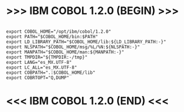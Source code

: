# >>> IBM COBOL 1.2.0 (BEGIN) >>>
```

export COBOL_HOME="/opt/ibm/cobol/1.2.0"
export PATH="$COBOL_HOME/bin:$PATH"
export LD_LIBRARY_PATH="$COBOL_HOME/lib:${LD_LIBRARY_PATH:-}"
export NLSPATH="$COBOL_HOME/msg/%L/%N:${NLSPATH:-}"
export MANPATH="$COBOL_HOME/man:${MANPATH:-}"
export TMPDIR="${TMPDIR:-/tmp}"
export LANG="es_MX.UTF-8"
export LC_ALL="es_MX.UTF-8"
export COBPATH=".:$COBOL_HOME/lib"
export COBRTOPT="Q,DUMP"
```

# <<< IBM COBOL 1.2.0 (END) <<<
